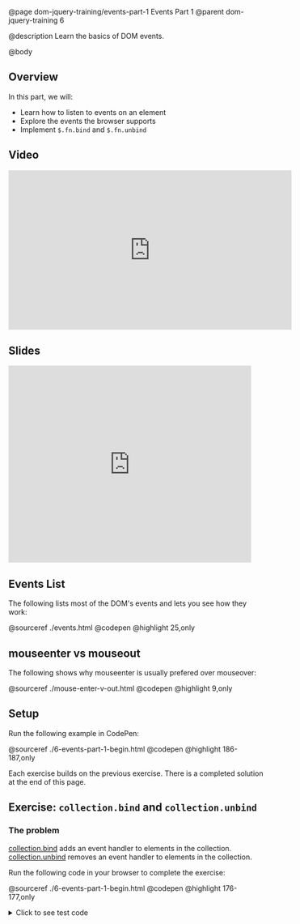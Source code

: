 @page dom-jquery-training/events-part-1 Events Part 1
@parent dom-jquery-training 6

@description Learn the basics of DOM events.

@body

## Overview

In this part, we will:

- Learn how to listen to events on an element
- Explore the events the browser supports
- Implement `$.fn.bind` and `$.fn.unbind`

## Video

<iframe width="560" height="315" src="https://www.youtube.com/embed/qoW-EYuESZA" frameborder="0" allow="accelerometer; autoplay; encrypted-media; gyroscope; picture-in-picture" allowfullscreen></iframe>

## Slides

<iframe src="https://docs.google.com/presentation/d/e/2PACX-1vQGzElV5YC_q8hOcumq38Xi4IeRDnK94gABK_KvFRGWSbdgeTMGtefBWUu1dfqiiKGY-_jejqONDiYe/embed?start=false&loop=false&delayms=3000" frameborder="0" width="480" height="389" allowfullscreen="true" mozallowfullscreen="true" webkitallowfullscreen="true"></iframe>

## Events List

The following lists most of the DOM's events and lets you see how they work:

@sourceref ./events.html
@codepen
@highlight 25,only

## mouseenter vs mouseout

The following shows why mouseenter is usually prefered over mouseover:

@sourceref ./mouse-enter-v-out.html
@codepen
@highlight 9,only

## Setup

Run the following example in CodePen:

@sourceref ./6-events-part-1-begin.html
@codepen
@highlight 186-187,only

Each exercise builds on the previous exercise. There is a completed solution at the end of this page.

## Exercise: `collection.bind` and `collection.unbind`


### The problem

[collection.bind](http://api.jquery.com/bind/) adds an event handler to elements in the
collection. [collection.unbind](http://api.jquery.com/unbind/) removes an event handler to elements in the
collection.

Run the following code in your browser to complete the exercise:

@sourceref ./6-events-part-1-begin.html
@codepen
@highlight 176-177,only


<details>
<summary>Click to see test code</summary>
```js
QUnit.test('$.fn.bind and $.fn.unbind', function(){

	expect(2);

	$('#qunit-fixture').html('<div id="el">text</div>');

	var handler = function(ev){
		equal(this.nodeName.toLowerCase(), 'div', 'event called on div');
		equal(ev.type, 'click', 'click event');
	}

	$('#el').bind('click',handler);


	clickIt( $('#el')[0] );


	$('#el').unbind('click',handler);

	clickIt( $('#el')[0] );
});
```
</details>

### What you need to know

- [addEventListener](https://developer.mozilla.org/en-US/docs/Web/API/EventTarget/addEventListener)
  adds an event listener to a target element:

  ```html
  <div> click me </div>
  <script type="module">
  document.body.addEventListener("click", function(event){
    console.log(event.target, "clicked");
  }, false);
  </script>
  ```
  @codepen

- [removeEventListener](https://developer.mozilla.org/en-US/docs/Web/API/EventTarget/removeEventListener)
  removes an event listener to a target element.  The following removes the `handler` event
  handler after the first click.

  ```html
  <div> click me and I log only once </div>
  <script type="module">
  function handler(event) {
    console.log(event.target, "clicked");
    document.body.removeEventListener("click", handler, false);
  }
  document.body.addEventListener("click", handler, false);
  </script>
  ```
  @codepen

### The solution

@sourceref ./6-events-part-1-end.html
@codepen
@highlight 186-195,only
